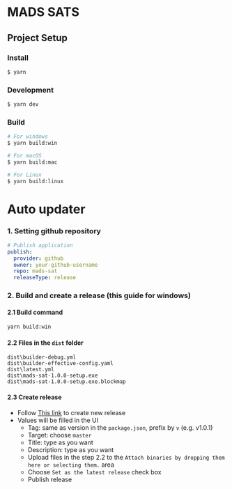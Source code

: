# MADS SATS

## Project Setup

### Install

```bash
$ yarn
```

### Development

```bash
$ yarn dev
```

### Build

```bash
# For windows
$ yarn build:win

# For macOS
$ yarn build:mac

# For Linux
$ yarn build:linux
```


# Auto updater
### 1. Setting github repository
```yml
# Publish application
publish:
  provider: github
  owner: your-github-username
  repo: mads-sat
  releaseType: release
```
### 2. Build and create a release (this guide for windows)
#### 2.1 Build command
```sh
yarn build:win
```
#### 2.2 Files in the `dist` folder
```
dist\builder-debug.yml
dist\builder-effective-config.yaml
dist\latest.yml
dist\mads-sat-1.0.0-setup.exe
dist\mads-sat-1.0.0-setup.exe.blockmap
```
#### 2.3 Create release
* Follow [This link](https://docs.github.com/fr/repositories/releasing-projects-on-github/managing-releases-in-a-repository#creating-a-release) to create new release
* Values will be filled in the UI
  * Tag: same as version in the `package.json`, prefix by `v` (e.g. v1.0.1)
  * Target: choose `master`
  * Title: type as you want
  * Description: type as you want
  * Upload files in the step 2.2 to the `Attach binaries by dropping them here or selecting them.` area
  * Choose `Set as the latest release` check box
  * Publish release
